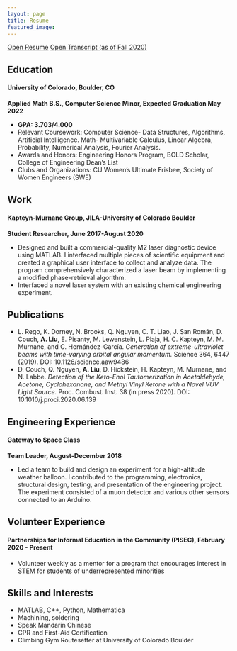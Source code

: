 ```yaml
---
layout: page
title: Resume
featured_image:
---
```

<p class="download-box">
	<a href="/assets/documents/Resume20210101.pdf">Open Resume</a>
	<a href="/assets/documents/Fall2020.pdf">Open Transcript (as of Fall 2020)</a>
</p>


## Education
#### University of Colorado, Boulder, CO
**Applied Math B.S., Computer Science Minor, Expected Graduation May 2022**
* **GPA: 3.703/4.000**
* Relevant Coursework: Computer Science- Data Structures, Algorithms, Artificial Intelligence. Math- Multivariable Calculus, Linear Algebra, Probability, Numerical Analysis, Fourier Analysis.
* Awards and Honors: Engineering Honors Program, BOLD Scholar, College of Engineering Dean’s List
* Clubs and Organizations: CU Women’s Ultimate Frisbee, Society of Women Engineers (SWE)

## Work
#### Kapteyn-Murnane Group, JILA-University of Colorado Boulder
**Student Researcher, June 2017-August 2020**
* Designed and built a commercial-quality M2 laser diagnostic device using MATLAB. I interfaced multiple pieces of scientific equipment and created a graphical user interface to collect and analyze data. The program comprehensively characterized a laser beam by implementing a modified phase-retrieval algorithm.
* Interfaced a novel laser system with an existing chemical engineering experiment.

## Publications
* L. Rego, K. Dorney, N. Brooks, Q. Nguyen, C. T. Liao, J. San Román, D. Couch, **A. Liu**, E. Pisanty, M. Lewenstein, L. Plaja, H. C. Kapteyn, M. M. Murnane, and C. Hernández-García. *Generation of extreme-ultraviolet beams with time-varying orbital angular momentum.* Science 364, 6447 (2019). DOI: 10.1126/science.aaw9486 
* D. Couch, Q. Nguyen, **A. Liu**, D. Hickstein, H. Kapteyn, M. Murnane, and N. Labbe. *Detection of the Keto-Enol Tautomerization in Acetaldehyde, Acetone, Cyclohexanone, and Methyl Vinyl Ketone with a Novel VUV Light Source.* Proc. Combust. Inst. 38 (in press 2020). DOI: 10.1010/j.proci.2020.06.139

## Engineering Experience
#### Gateway to Space Class
**Team Leader, August-December 2018**
* Led a team to build and design an experiment for a high-altitude weather balloon. I contributed to the programming, electronics, structural design, testing, and presentation of the engineering project. The experiment consisted of a muon detector and various other sensors connected to an Arduino.


## Volunteer Experience
#### Partnerships for Informal Education in the Community (PISEC), February 2020 - Present
* Volunteer weekly as a mentor for a program that encourages interest in STEM for students of underrepresented minorities


## Skills and Interests
* MATLAB, C++, Python, Mathematica
* Machining, soldering
* Speak Mandarin Chinese
* CPR and First-Aid Certification
* Climbing Gym Routesetter at University of Colorado Boulder